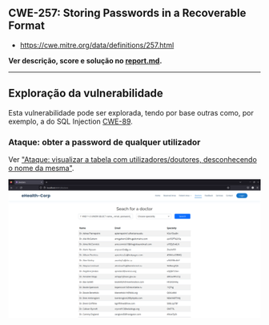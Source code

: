 ## CWE-257: Storing Passwords in a Recoverable Format
- https://cwe.mitre.org/data/definitions/257.html

**Ver descrição, score e solução no [report.md](../report.md#cwe-257-storing-passwords-in-a-recoverable-format).**

---
## Exploração da vulnerabilidade
Esta vulnerabilidade pode ser explorada, tendo por base outras como, por exemplo, a do SQL Injection [CWE-89](CWE-89.md).

### Ataque: obter a password de qualquer utilizador
Ver ["Ataque: visualizar a tabela com utilizadores/doutores, desconhecendo o nome da mesma"](CWE-89.md#ataque-visualizar-a-tabela-com-utilizadoresdoutores-desconhecendo-o-nome-da-mesma).

![CWE-257](images/CWE-257_image1.png)